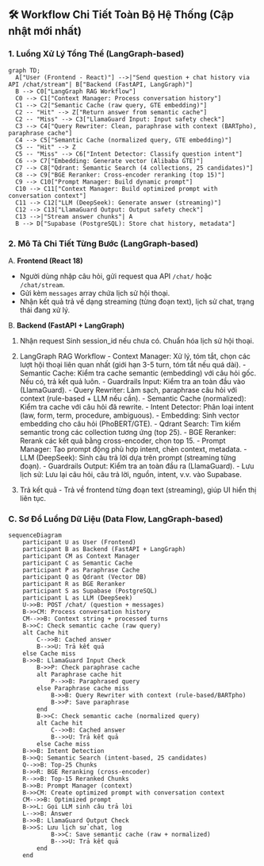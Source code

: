 ## 🛠️ Workflow Chi Tiết Toàn Bộ Hệ Thống (Cập nhật mới nhất)

### 1. Luồng Xử Lý Tổng Thể (LangGraph-based)
```mermaid
graph TD;
  A["User (Frontend - React)"] -->|"Send question + chat history via API /chat/stream"| B["Backend (FastAPI, LangGraph)"]
  B --> C0["LangGraph RAG Workflow"]
  C0 --> C1["Context Manager: Process conversation history"]
  C1 --> C2["Semantic Cache (raw query, GTE embedding)"]
  C2 -- "Hit" --> Z["Return answer from semantic cache"]
  C2 -- "Miss" --> C3["LlamaGuard Input: Input safety check"]
  C3 --> C4["Query Rewriter: Clean, paraphrase with context (BARTpho), paraphrase cache"]
  C4 --> C5["Semantic Cache (normalized query, GTE embedding)"]
  C5 -- "Hit" --> Z
  C5 -- "Miss" --> C6["Intent Detector: Classify question intent"]
  C6 --> C7["Embedding: Generate vector (Alibaba GTE)"]
  C7 --> C8["Qdrant: Semantic Search (4 collections, 25 candidates)"]
  C8 --> C9["BGE Reranker: Cross-encoder reranking (top 15)"]
  C9 --> C10["Prompt Manager: Build dynamic prompt"]
  C10 --> C11["Context Manager: Build optimized prompt with conversation context"]
  C11 --> C12["LLM (DeepSeek): Generate answer (streaming)"]
  C12 --> C13["LlamaGuard Output: Output safety check"]
  C13 -->|"Stream answer chunks"| A
  B --> D["Supabase (PostgreSQL): Store chat history, metadata"]
```

### 2. Mô Tả Chi Tiết Từng Bước (LangGraph-based)

A. **Frontend (React 18)**
   - Người dùng nhập câu hỏi, gửi request qua API `/chat/` hoặc `/chat/stream`.
   - Gửi kèm `messages` array chứa lịch sử hội thoại.
   - Nhận kết quả trả về dạng streaming (từng đoạn text), lịch sử chat, trạng thái đang xử lý.

B. **Backend (FastAPI + LangGraph)**
  1. Nhận request
    Sinh session_id nếu chưa có.
    Chuẩn hóa lịch sử hội thoại.
  
  2. LangGraph RAG Workflow
    - Context Manager: Xử lý, tóm tắt, chọn các lượt hội thoại liên quan nhất (giới hạn 3-5 turn, tóm tắt nếu quá dài).
    - Semantic Cache: Kiểm tra cache semantic (embedding) với câu hỏi gốc. Nếu có, trả kết quả luôn.
    - Guardrails Input: Kiểm tra an toàn đầu vào (LlamaGuard).
    - Query Rewriter: Làm sạch, paraphrase câu hỏi với context (rule-based + LLM nếu cần).
    - Semantic Cache (normalized): Kiểm tra cache với câu hỏi đã rewrite.
    - Intent Detector: Phân loại intent (law, form, term, procedure, ambiguous).
    - Embedding: Sinh vector embedding cho câu hỏi (PhoBERT/GTE).
    - Qdrant Search: Tìm kiếm semantic trong các collection tương ứng (top 25).
    - BGE Reranker: Rerank các kết quả bằng cross-encoder, chọn top 15.
    - Prompt Manager: Tạo prompt động phù hợp intent, chèn context, metadata.
    - LLM (DeepSeek): Sinh câu trả lời dựa trên prompt (streaming từng đoạn).
    - Guardrails Output: Kiểm tra an toàn đầu ra (LlamaGuard).
    - Lưu lịch sử: Lưu lại câu hỏi, câu trả lời, nguồn, intent, v.v. vào Supabase.
  
  3. Trả kết quả
    - Trả về frontend từng đoạn text (streaming), giúp UI hiển thị liên tục.

### C. Sơ Đồ Luồng Dữ Liệu (Data Flow, LangGraph-based)

```mermaid
sequenceDiagram
    participant U as User (Frontend)
    participant B as Backend (FastAPI + LangGraph)
    participant CM as Context Manager
    participant C as Semantic Cache
    participant P as Paraphrase Cache
    participant Q as Qdrant (Vector DB)
    participant R as BGE Reranker
    participant S as Supabase (PostgreSQL)
    participant L as LLM (DeepSeek)
    U->>B: POST /chat/ (question + messages)
    B->>CM: Process conversation history
    CM-->>B: Context string + processed turns
    B->>C: Check semantic cache (raw query)
    alt Cache hit
        C-->>B: Cached answer
        B-->>U: Trả kết quả
    else Cache miss
    B->>B: LlamaGuard Input Check
        B->>P: Check paraphrase cache
        alt Paraphrase cache hit
            P-->>B: Paraphrased query
        else Paraphrase cache miss
            B->>B: Query Rewriter with context (rule-based/BARTpho)
            B->>P: Save paraphrase
        end
        B->>C: Check semantic cache (normalized query)
        alt Cache hit
            C-->>B: Cached answer
            B-->>U: Trả kết quả
        else Cache miss
    B->>B: Intent Detection
    B->>Q: Semantic Search (intent-based, 25 candidates)
    Q-->>B: Top-25 Chunks
    B->>R: BGE Reranking (cross-encoder)
    R-->>B: Top-15 Reranked Chunks
    B->>B: Prompt Manager (context)
    B->>CM: Create optimized prompt with conversation context
    CM-->>B: Optimized prompt
    B->>L: Gọi LLM sinh câu trả lời
    L-->>B: Answer
    B->>B: LlamaGuard Output Check
    B->>S: Lưu lịch sử chat, log
            B->>C: Save semantic cache (raw + normalized)
            B-->>U: Trả kết quả
        end
    end
```

